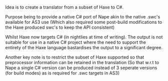 Idea is to create a translator from a subset of Haxe to C#.

Purpose being to provide a native C# port of Nape akin to the native .swc's available for AS3 use (Which also required some post-build modifications to the Haxe produced swc's to keep the API consistent)

Whilst Haxe now targets C# (in nightlies at time of writing). The output is not suitable for use in a native C# project where the need to support the entirety of the Haxe language bastardises the output to a significant degree.

Another key note is to restrict the subset of Haxe supported so that preprocessor information can be retained in the translation (So that w.r.t to Nape a single C# version can be produced instead of 3 seperate versions (for build modes) as is required for .swc targets in AS3)
